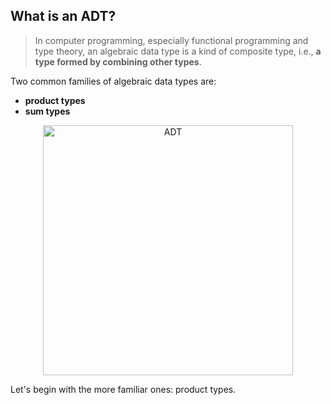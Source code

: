 ## What is an ADT?

> In computer programming, especially functional programming and type theory, an algebraic data type is a kind of composite type, i.e., **a type formed by combining other types**.

Two common families of algebraic data types are:

- **product types**
- **sum types**

<p align="center">
    <img src="/images/adt.png" width="400" alt="ADT" />
</p>

Let's begin with the more familiar ones: product types.
